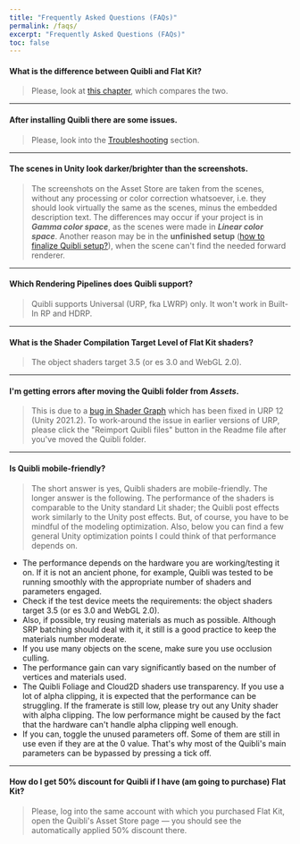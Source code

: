 ```yaml
---
title: "Frequently Asked Questions (FAQs)"
permalink: /faqs/
excerpt: "Frequently Asked Questions (FAQs)"
toc: false
---
```


#### What is the difference between Quibli and Flat Kit?
> Please, look at [this chapter](../quibli-flat-kit), which compares the two.

---

#### After installing Quibli there are some issues.
> Please, look into the [Troubleshooting](../installation#troubleshooting) section.

---

#### The scenes in Unity look darker/brighter than the screenshots.
> The screenshots on the Asset Store are taken from the scenes, without any processing or color correction whatsoever, i.e. they should look virtually the same as the scenes, minus the embedded description text. The differences may occur if your project is in **_Gamma color space_**, as the scenes were made in **_Linear color space_**. Another reason may be in the **unfinished setup** ([how to finalize Quibli setup?](../installation/#finalizing-quibli-installation)), when the scene can't find the needed forward renderer.

---

#### Which Rendering Pipelines does Quibli support?
> Quibli supports Universal (URP, fka LWRP) only. It won't work in Built-In RP and HDRP.

---

#### What is the Shader Compilation Target Level of Flat Kit shaders?
> The object shaders target 3.5 (or es 3.0 and WebGL 2.0).

---

#### I'm getting errors after moving the Quibli folder from _Assets_. 
> This is due to a [bug in Shader Graph](https://issuetracker.unity3d.com/issues/shadergraph-reference-to-hlsl-file-is-lost-after-moving-it-to-a-different-folder) which has been fixed in URP 12 (Unity 2021.2). To work-around the issue in earlier versions of URP, please click the "Reimport Quibli files" button in the Readme file after you've moved the Quibli folder.

---

#### Is Quibli mobile-friendly?
> The short answer is yes, Quibli shaders are mobile-friendly. The longer answer is the following.
The performance of the shaders is comparable to the Unity standard Lit shader; the Quibli post effects work similarly to the Unity post effects. But, of course, you have to be mindful of the modeling optimization.
Also, below you can find a few general Unity optimization points I could think of that performance depends on.
- The performance depends on the hardware you are working/testing it on. If it is not an ancient phone, for example, Quibli was tested to be running smoothly with the appropriate number of shaders and parameters engaged.
- Check if the test device meets the requirements: the object shaders target 3.5 (or es 3.0 and WebGL 2.0).
- Also, if possible, try reusing materials as much as possible. Although SRP batching should deal with it, it still is a good practice to keep the materials number moderate.
- If you use many objects on the scene, make sure you use occlusion culling.
- The performance gain can vary significantly based on the number of vertices and materials used.
- The Quibli Foliage and Cloud2D shaders use transparency. If you use a lot of alpha clipping, it is expected that the performance can be struggling. If the framerate is still low, please try out any Unity shader with alpha clipping. The low performance might be caused by the fact that the hardware can't handle alpha clipping well enough.
- If you can, toggle the unused parameters off. Some of them are still in use even if they are at the 0 value. That's why most of the Quibli's main parameters can be bypassed by pressing a tick off.

---

#### How do I get 50% discount for Quibli if I have (am going to purchase) Flat Kit?
> Please, log into the same account with which you purchased Flat Kit, open the Quibli's Asset Store page — you should see the automatically applied 50% discount there.



